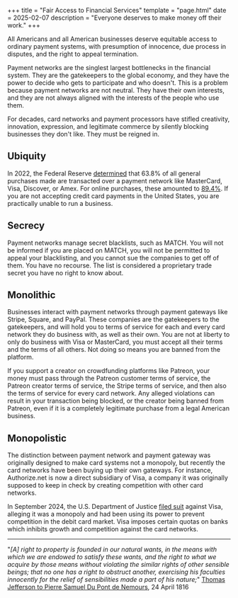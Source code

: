 +++
title = "Fair Access to Financial Services"
template = "page.html"
date = 2025-02-07
description = "Everyone deserves to make money off their work."
+++

All Americans and all American businesses deserve equitable access to ordinary payment systems, with presumption of innocence, due process in disputes, and the right to appeal termination.

Payment networks are the singlest largest bottlenecks in the financial system. They are the gatekeepers to the global economy, and they have the power to decide who gets to participate and who doesn't. This is a problem because payment networks are not neutral. They have their own interests, and they are not always aligned with the interests of the people who use them.

For decades, card networks and payment processors have stifled creativity, innovation, expression, and legitimate commerce by silently blocking businesses they don't like. They must be reigned in.


## Ubiquity

In 2022, the Federal Reserve [determined](https://www.federalreserve.gov/paymentsystems/fr-payments-study.htm) that 63.8% of all general purchases made are transacted over a payment network like MasterCard, Visa, Discover, or Amex. For online purchases, these amounted to [89.4%](https://www.federalreserve.gov/paymentsystems/frps_npips24ddr.htm). If you are not accepting credit card payments in the United States, you are practically unable to run a business.

## Secrecy

Payment networks manage secret blacklists, such as MATCH. You will not be informed if you are placed on MATCH, you will not be permitted to appeal your blacklisting, and you cannot sue the companies to get off of them. You have no recourse. The list is considered a proprietary trade secret you have no right to know about.

## Monolithic

Businesses interact with payment networks through payment gateways like Stripe, Square, and PayPal. These companies are the gatekeepers to the gatekeepers, and will hold you to terms of service for each and every card network they do business with, as well as their own. You are not at liberty to only do business with Visa or MasterCard, you must accept all their terms and the terms of all others. Not doing so means you are banned from the platform.

If you support a creator on crowdfunding platforms like Patreon, your money must pass through the Patreon customer terms of service, the Patreon creator terms of service, the Stripe terms of service, and then also the terms of service for every card network. Any alleged violations can result in your transaction being blocked, or the creator being banned from Patreon, even if it is a completely legitimate purchase from a legal American business.

## Monopolistic

The distinction between payment network and payment gateway was originally designed to make card systems not a monopoly, but recently the card networks have been buying up their own gateways. For instance, Authorize.net is now a direct subsidiary of Visa, a company it was originally supposed to keep in check by creating competition with other card networks.

In September 2024, the U.S. Department of Justice [filed suit](https://www.justice.gov/archives/opa/pr/justice-department-sues-visa-monopolizing-debit-markets) against Visa, alleging it was a monopoly and had been using its power to prevent competition in the debit card market. Visa imposes certain quotas on banks which inhibits growth and competition against the card networks.

----

"_[A] right to property is founded in our natural wants, in the means with which we are endowed to satisfy these wants, and the right to what we acquire by those means without violating the similar rights of other sensible beings; that no one has a right to obstruct another, exercising his faculties innocently for the relief of sensibilities made a part of his nature;_"
[Thomas Jefferson to Pierre Samuel Du Pont de Nemours](https://founders.archives.gov/documents/Jefferson/03-09-02-0471), 24 April 1816
